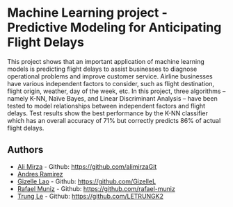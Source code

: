 # Machine Learning project - Predictive Modeling for Anticipating Flight Delays

This project shows that an important application of machine learning models is predicting flight delays to assist businesses to diagnose operational problems and improve customer service. Airline businesses have various independent factors to consider, such as flight destination, flight origin, weather, day of the week, etc. In this project, three algorithms – namely K-NN, Naïve Bayes, and Linear Discriminant Analysis – have been tested to model relationships between independent factors and flight delays. Test results show the best performance by the K-NN classifier which has an overall accuracy of 71% but correctly predicts 86% of actual flight delays. 


## Authors

- [Ali Mirza](https://www.linkedin.com/in/m-ali-mirza) - Github: https://github.com/alimirzaGit
- [Andres Ramirez](https://www.linkedin.com/in/andr%C3%A9s-ram%C3%ADrez)
- [Gizelle Lao](https://www.linkedin.com/in/gizellelao) - Github: https://github.com/GizelleL
- [Rafael Muniz](https://www.linkedin.com/in/rafaelfma) - Github: https://github.com/rafael-muniz
- [Trung Le](https://www.linkedin.com/in/trung-le-analyst) - Github: https://github.com/LETRUNGK2
